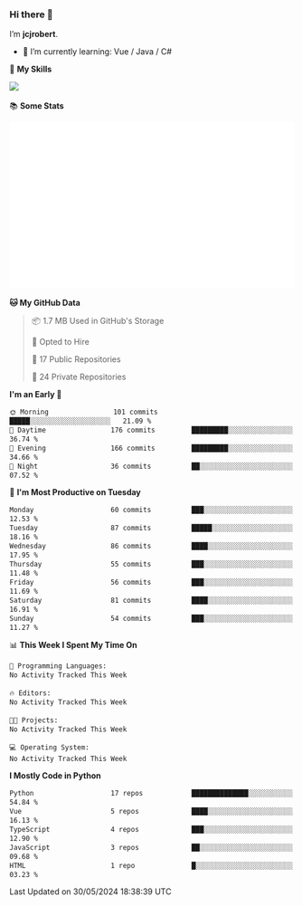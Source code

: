 ### Hi there 👋

I’m **jcjrobert**.

- 🌱 I’m currently learning: Vue / Java / C#

🌟 **My Skills**

![](https://img.shields.io/badge/-Python-3e74a2?style=flat-square&logo=Python&logoColor=fff)

📚 **Some Stats**

![](https://github.com/jcjrobert/github-stats/blob/master/generated/overview.svg)

<!--START_SECTION:waka-->
**🐱 My GitHub Data** 

> 📦 1.7 MB Used in GitHub's Storage 
 > 
> 💼 Opted to Hire
 > 
> 📜 17 Public Repositories 
 > 
> 🔑 24 Private Repositories 
 > 
**I'm an Early 🐤** 

```text
🌞 Morning                101 commits         █████░░░░░░░░░░░░░░░░░░░░   21.09 % 
🌆 Daytime                176 commits         █████████░░░░░░░░░░░░░░░░   36.74 % 
🌃 Evening                166 commits         █████████░░░░░░░░░░░░░░░░   34.66 % 
🌙 Night                  36 commits          ██░░░░░░░░░░░░░░░░░░░░░░░   07.52 % 
```
📅 **I'm Most Productive on Tuesday** 

```text
Monday                   60 commits          ███░░░░░░░░░░░░░░░░░░░░░░   12.53 % 
Tuesday                  87 commits          █████░░░░░░░░░░░░░░░░░░░░   18.16 % 
Wednesday                86 commits          ████░░░░░░░░░░░░░░░░░░░░░   17.95 % 
Thursday                 55 commits          ███░░░░░░░░░░░░░░░░░░░░░░   11.48 % 
Friday                   56 commits          ███░░░░░░░░░░░░░░░░░░░░░░   11.69 % 
Saturday                 81 commits          ████░░░░░░░░░░░░░░░░░░░░░   16.91 % 
Sunday                   54 commits          ███░░░░░░░░░░░░░░░░░░░░░░   11.27 % 
```


📊 **This Week I Spent My Time On** 

```text
💬 Programming Languages: 
No Activity Tracked This Week

🔥 Editors: 
No Activity Tracked This Week

🐱‍💻 Projects: 
No Activity Tracked This Week

💻 Operating System: 
No Activity Tracked This Week
```

**I Mostly Code in Python** 

```text
Python                   17 repos            ██████████████░░░░░░░░░░░   54.84 % 
Vue                      5 repos             ████░░░░░░░░░░░░░░░░░░░░░   16.13 % 
TypeScript               4 repos             ███░░░░░░░░░░░░░░░░░░░░░░   12.90 % 
JavaScript               3 repos             ██░░░░░░░░░░░░░░░░░░░░░░░   09.68 % 
HTML                     1 repo              █░░░░░░░░░░░░░░░░░░░░░░░░   03.23 % 
```




 Last Updated on 30/05/2024 18:38:39 UTC
<!--END_SECTION:waka-->
